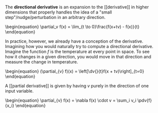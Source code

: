 The **directional derivative** is an expansion to the [[derivative]] in higher dimensions that properly handles the idea of a "small step"/nudge/perturbation in an arbitrary direction.

\begin{equation}
\partial_v f(x) = \lim_{t \to 0}\frac{f(x+tv) - f(x)}{t}
\end{equation}

In practice, however, we already have a conception of the derivative. Imagining how you would naturally try to compute a directional derivative. Imagine the function $f$ is the temperature at every point in space. To see how it changes in a given direction, you would move in that direction and measure the change in temperature.

\begin{equation}
(\partial_{v} f)(x) = \left[\dv{}{t}f(x + tv)\right]_{t=0}
\end{equation}

A [[partial derivative]] is given by having ${v}$ purely in the direction of one input variable.

\begin{equation}
\partial_{v} f(x) = \nabla f(x) \cdot v = \sum_i v_i \pdv{f}{x_i}
\end{equation}

